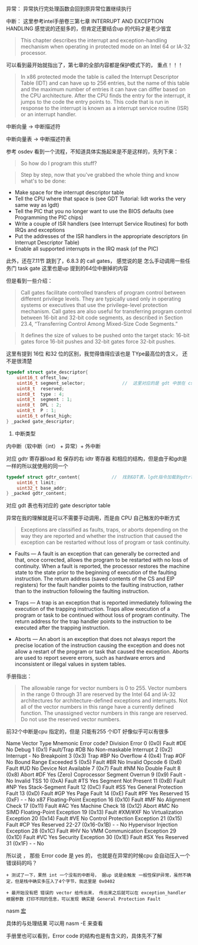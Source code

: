 异常：
    异常执行完处理函数会回到原异常位置继续执行

中断：
    这里参考intel手册卷三第七章 INTERRUPT AND EXCEPTION HANDLING 感觉说的还挺多的，但肯定还要结合up 的代码才是老少皆宜

> This chapter describes the interrupt and exception-handling mechanism when operating in protected mode on an Intel 64 or IA-32 processor. 

可以看到最开始就指出了，第七章的全部内容都是保护模式下的， 重点！！！

> In x86 protected mode the table is called the Interrupt Descriptor Table (IDT) and can have up to 256 entries, but the name of this table and the maximum number of entries it can have can differ based on the CPU architecture. After the CPU finds the entry for the interrupt, it jumps to the code the entry points to. This code that is run in response to the interrupt is known as a interrupt service routine (ISR) or an interrupt handler.

中断向量 -> 中断描述符

中断向量表 -> 中断描述符表

参考 osdev 看到一个流程，不知道具体实施起来是不是这样的，先列下来：

> So how do I program this stuff?

> Step by step, now that you've grabbed the whole thing and know what's to be done:

+ Make space for the interrupt descriptor table
+ Tell the CPU where that space is (see GDT Tutorial: lidt works the very same way as lgdt)
+ Tell the PIC that you no longer want to use the BIOS defaults (see Programming the PIC chips)
+ Write a couple of ISR handlers (see Interrupt Service Routines) for both IRQs and exceptions
+ Put the addresses of the ISR handlers in the appropriate descriptors (in Interrupt Descriptor Table)
+ Enable all supported interrupts in the IRQ mask (of the PIC)


此外，还在7.11节 跳到了，6.8.3 的 call gates， 感觉说的是 怎么手动调用一些任务门 task gate 这里也是up 提到的64位中删掉的内容

但是看到一些介绍：

> Call gates facilitate controlled transfers of program control between different privilege levels. They are typically
used only in operating systems or executives that use the privilege-level protection mechanism. Call gates are also
useful for transferring program control between 16-bit and 32-bit code segments, as described in Section 23.4,
“Transferring Control Among Mixed-Size Code Segments.”

> It defines the size of values to be pushed onto the target stack: 16-bit gates force 16-bit pushes and 32-bit
gates force 32-bit pushes.

这里有提到 16位 和32 位的区别，我觉得值得应该也是 TYpe最高位的含义， 还不是很清楚



```cpp
typedef struct gate_descriptor{
    uint16_t offest_low;                    
    uint16_t segment_selector;              //  这里对应的是 gdt 中放在 cs 等段寄存器中的 selector
    uint8_t  reserved;
    uint8_t  type : 4;
    uint8_t  segment : 1;
    uint8_t  DPL : 2;
    uint8_t  P : 1;
    uint16_t offest_high;
} _packed gate_descriptor;

```
1. 中断类型

内中断（软中断（int） + 异常）+ 外中断

对应 gdtr 寄存器load 和 保存的右 idtr 寄存器 和相应的结构，但是由于和gdt是一样的所以就使用的同一个

```cpp
typedef struct gdtr_content{            //  找到GDT表，lgdt指令加载到gdtr寄存器中
    uint16_t limit;
    uint32_t base_addr;
} _packed gdtr_content;
```



对应 gdt 表也有对应的 gate descriptor table

异常在我的理解就是可以不需要手动调用，而是由 CPU 自己触发的中断方式

> Exceptions are classified as faults, traps, or aborts depending on the way they are reported and whether the
instruction that caused the exception can be restarted without loss of program or task continuity.

+ Faults — A fault is an exception that can generally be corrected and that, once corrected, allows the program
to be restarted with no loss of continuity. When a fault is reported, the processor restores the machine state to
the state prior to the beginning of execution of the faulting instruction. The return address (saved contents of
the CS and EIP registers) for the fault handler points to the faulting instruction, rather than to the instruction
following the faulting instruction.

+ Traps — A trap is an exception that is reported immediately following the execution of the trapping instruction.
Traps allow execution of a program or task to be continued without loss of program continuity. The return
address for the trap handler points to the instruction to be executed after the trapping instruction.

+ Aborts — An abort is an exception that does not always report the precise location of the instruction causing
the exception and does not allow a restart of the program or task that caused the exception. Aborts are used to
report severe errors, such as hardware errors and inconsistent or illegal values in system tables.

手册指出：

> The allowable range for vector numbers is 0 to 255. Vector numbers in the range 0 through 31 are reserved by the
Intel 64 and IA-32 architectures for architecture-defined exceptions and interrupts. Not all of the vector numbers
in this range have a currently defined function. The unassigned vector numbers in this range are reserved. Do not
use the reserved vector numbers.

前32个中断是cpu 指定的，但是 只能有255 个IDT 好像似乎可以有很多


Name	                Vector  	            Type	        Mnemonic	    Error code?
Division Error	        0 (0x0)	                Fault	        #DE	            No
Debug	                1 (0x1)	                Fault/Trap	    #DB	            No
Non-maskable Interrupt	2 (0x2)	                Interrupt	-	No
Breakpoint	            3 (0x3)	                Trap	        #BP	            No
Overflow	            4 (0x4)	                Trap	        #OF	            No
Bound Range Exceeded	5 (0x5)	                Fault	        #BR	            No
Invalid Opcode	        6 (0x6)	                Fault	        #UD	            No
Device Not Available	7 (0x7)	                Fault	        #NM	            No
Double Fault	        8 (0x8)	                Abort	        #DF	            Yes (Zero)
Coprocessor Segment Overrun	9 (0x9)	            Fault	        -	            No
Invalid TSS	                10 (0xA)	        Fault	        #TS	            Yes
Segment Not Present	        11 (0xB)	        Fault	        #NP	            Yes
Stack-Segment Fault	        12 (0xC)	        Fault	        #SS	            Yes
General Protection Fault    13 (0xD)	        Fault	        #GP	            Yes
Page Fault	                14 (0xE)	        Fault	        #PF	            Yes
Reserved	                15 (0xF)	        -	            -	            No
x87 Floating-Point Exception	16 (0x10)	    Fault	        #MF	            No
Alignment Check	                17 (0x11)	    Fault	        #AC	            Yes
Machine Check	                18 (0x12)	    Abort	        #MC	            No
SIMD Floating-Point Exception	19 (0x13)	    Fault	        #XM/#XF	        No
Virtualization Exception	    20 (0x14)	    Fault	        #VE 	        No
Control Protection Exception	21 (0x15)	    Fault	        #CP	            Yes
Reserved	                    22-27 (0x16-0x1B)	-	        -	            No
Hypervisor Injection Exception	28 (0x1C)	    Fault	        #HV	            No
VMM Communication Exception	    29 (0x1D)	    Fault	        #VC	            Yes
Security Exception	            30 (0x1E)	    Fault	        #SX	            Yes
Reserved	                    31 (0x1F)	    -	-	        No


所以说 ， 那些 Error code 是 yes 的， 也就是在异常的时候cpu 会自动压入一个 错误码的吗？

    + 测试了一下，果然 int 一个没有的中断号， 据up 说是会触发 一般性保护异常，虽然不确定，但是栈中确实多压入了4个字节，我这里是 0x0402
    
    + 最开始没有把 错误的 vector 给传出来， 传出来之后就可以在 exception_handler 根据参数 打印不同的信息，可以发现 确实是 General Protection Fault


nasm [宏](https://www.nasm.us/xdoc/2.15.05/html/nasmdoc4.html#section-4.3)

具体的与处理结果 可以用 nasm -E 来查看

手册里也可以看到，Error code 的结构也是有含义的，具体先不了解